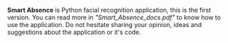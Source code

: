 **Smart Absence** is Python facial recognition application, this is the first version.
You can read more in _"Smart_Absence_docs.pdf"_ to know how to use the application.
Do not hesitate sharing your opinion, ideas and suggestions about the application or it's code.
